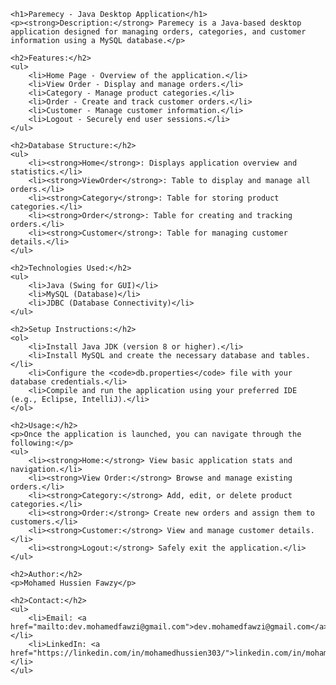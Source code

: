     <h1>Paremecy - Java Desktop Application</h1>
    <p><strong>Description:</strong> Paremecy is a Java-based desktop application designed for managing orders, categories, and customer information using a MySQL database.</p>

    <h2>Features:</h2>
    <ul>
        <li>Home Page - Overview of the application.</li>
        <li>View Order - Display and manage orders.</li>
        <li>Category - Manage product categories.</li>
        <li>Order - Create and track customer orders.</li>
        <li>Customer - Manage customer information.</li>
        <li>Logout - Securely end user sessions.</li>
    </ul>

    <h2>Database Structure:</h2>
    <ul>
        <li><strong>Home</strong>: Displays application overview and statistics.</li>
        <li><strong>ViewOrder</strong>: Table to display and manage all orders.</li>
        <li><strong>Category</strong>: Table for storing product categories.</li>
        <li><strong>Order</strong>: Table for creating and tracking orders.</li>
        <li><strong>Customer</strong>: Table for managing customer details.</li>
    </ul>

    <h2>Technologies Used:</h2>
    <ul>
        <li>Java (Swing for GUI)</li>
        <li>MySQL (Database)</li>
        <li>JDBC (Database Connectivity)</li>
    </ul>

    <h2>Setup Instructions:</h2>
    <ol>
        <li>Install Java JDK (version 8 or higher).</li>
        <li>Install MySQL and create the necessary database and tables.</li>
        <li>Configure the <code>db.properties</code> file with your database credentials.</li>
        <li>Compile and run the application using your preferred IDE (e.g., Eclipse, IntelliJ).</li>
    </ol>

    <h2>Usage:</h2>
    <p>Once the application is launched, you can navigate through the following:</p>
    <ul>
        <li><strong>Home:</strong> View basic application stats and navigation.</li>
        <li><strong>View Order:</strong> Browse and manage existing orders.</li>
        <li><strong>Category:</strong> Add, edit, or delete product categories.</li>
        <li><strong>Order:</strong> Create new orders and assign them to customers.</li>
        <li><strong>Customer:</strong> View and manage customer details.</li>
        <li><strong>Logout:</strong> Safely exit the application.</li>
    </ul>

    <h2>Author:</h2>
    <p>Mohamed Hussien Fawzy</p>

    <h2>Contact:</h2>
    <ul>
        <li>Email: <a href="mailto:dev.mohamedfawzi@gmail.com">dev.mohamedfawzi@gmail.com</a></li>
        <li>LinkedIn: <a href="https://linkedin.com/in/mohamedhussien303/">linkedin.com/in/mohamedhussien303</a></li>
    </ul>
